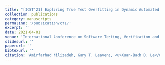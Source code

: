 ```yaml
---
title: "[ICST'21] Exploring True Test Overfitting in Dynamic Automated Program Repair using Formal Methods"
collection: publications
category: manuscripts
permalink: '/publication/cf17'
excerpt: ''
date: 2021-04-01
venue: 'International Conference on Software Testing, Verification and Validation, Research Track'
slidesurl: ''
paperurl: ''
bibtexurl: ''
citation: 'Amirfarhad Nilizadeh, Gary T. Leavens, <u>Xuan-Bach D. Le</u>, Corina Pasareanu, and David R. Cok'
---
```

